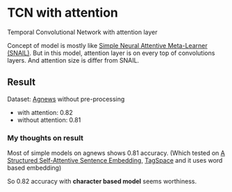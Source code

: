 # TCN with attention

Temporal Convolutional Network with attention layer

Concept of model is mostly like [Simple Neural Attentive Meta-Learner (SNAIL)](https://github.com/sagelywizard/snail).
But in this model, attention layer is on every top of convolutions layers. And attention size is differ from SNAIL.

## Result

Dataset: [Agnews](https://github.com/mhjabreel/CharCNN/tree/master/data/ag_news_csv) without pre-processing
- with attention: 0.82
- without attention: 0.81

### My thoughts on result

Most of simple models on agnews shows 0.81 accuracy. (Which tested on [A Structured Self-Attentive Sentence Embedding](https://github.com/flrngel/Self-Attentive-tensorflow), [TagSpace](https://github.com/flrngel/TagSpace-tensorflow) and it uses word based embedding)

So 0.82 accuracy with **character based model** seems worthiness.

